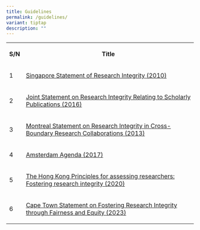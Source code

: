 ```yaml
---
title: Guidelines
permalink: /guidelines/
variant: tiptap
description: ""
---
```

<table style="minWidth: 50px">
<colgroup>
<col>
<col>
</colgroup>
<tbody>
<tr>
<th rowspan="1" colspan="1">
<p>S/N</p>
</th>
<th rowspan="1" colspan="1">
<p>Title</p>
</th>
</tr>
<tr>
<td rowspan="1" colspan="1">
<p>1</p>
</td>
<td rowspan="1" colspan="1">
<p><a href="https://wcrif.org/guidance/singapore-statement" rel="noopener noreferrer nofollow" target="_blank">Singapore Statement of Research Integrity (2010)</a>
</p>
</td>
</tr>
<tr>
<td rowspan="1" colspan="1">
<p>2</p>
</td>
<td rowspan="1" colspan="1">
<p><a href="https://research.ntu.edu.sg/rieo/RI/Documents/Joint%20statement%20on%20research%20integrity%20relating%20to%20scholarly%20publications.pdf" rel="noopener noreferrer nofollow" target="_blank">Joint Statement on Research Integrity Relating to Scholarly Publications (2016)</a>
</p>
</td>
</tr>
<tr>
<td rowspan="1" colspan="1">
<p>3</p>
</td>
<td rowspan="1" colspan="1">
<p><a href="https://www.wcrif.org/guidance/montreal-statement" rel="noopener nofollow" target="_blank">Montreal Statement on Research Integrity in Cross-Boundary Research Collaborations (2013)</a>
</p>
</td>
</tr>
<tr>
<td rowspan="1" colspan="1">
<p>4</p>
</td>
<td rowspan="1" colspan="1">
<p><a href="https://www.wcrif.org/guidance/amsterdam-agenda" rel="noopener nofollow" target="_blank">Amsterdam Agenda (2017)</a>
</p>
</td>
</tr>
<tr>
<td rowspan="1" colspan="1">
<p>5</p>
</td>
<td rowspan="1" colspan="1">
<p><a href="https://www.wcrif.org/guidance/hong-kong-principles" rel="noopener nofollow" target="_blank">The Hong Kong Principles for assessing researchers: Fostering research integrity (2020)</a>
</p>
</td>
</tr>
<tr>
<td rowspan="1" colspan="1">
<p>6</p>
</td>
<td rowspan="1" colspan="1">
<p><a href="https://www.nature.com/articles/d41586-023-00855-y" rel="noopener nofollow" target="_blank">Cape Town Statement on Fostering Research Integrity through Fairness and Equity (2023)</a>
</p>
</td>
</tr>
</tbody>
</table>
<p></p>